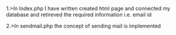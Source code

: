 1.>In Index.php I have written created html page and connected my database and retireved the required information i.e. email id  

2.>In sendmail.php the concept of sending mail is implemented

